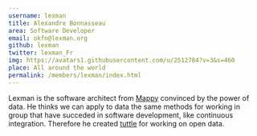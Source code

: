 ```yaml
---
username: lexman
title: Alexandre Bonnasseau
area: Software Developer
email: okfn@lexman.org
github: lexman
twitter: lexman_Fr
img: https://avatars1.githubusercontent.com/u/2512784?v=3&s=460
place: All around the world
permalink: /members/lexman/index.html
---
```

Lexman is the software architect from [Mappy](http://www.mappy.com) convinced by the power of data.
He thinks we can apply to data the same methods for working in group that have succeded in software development, like continuous integration. Therefore he created [tuttle](https://github.com/lexman/tuttle) for working on open data.
